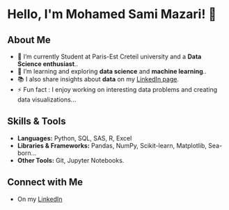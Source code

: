 
# Hello, I'm Mohamed Sami Mazari! 👋

## About Me
- 🔭 I’m currently Student at Paris-Est Creteil university and a **Data Science enthusiast**..
- 🌱 I’m learning and exploring **data science** and **machine learning**..
- 📚 I also share insights about **data** on my [LinkedIn page](https://www.linkedin.com/in/mohamed-sami-mazari/).
- ⚡ Fun fact : I enjoy working on interesting data problems and creating data visualizations...

## Skills & Tools
- **Languages:** Python, SQL, SAS, R, Excel
- **Libraries & Frameworks:** Pandas, NumPy, Scikit-learn, Matplotlib, Sea-born...
- **Other Tools:** Git, Jupyter Notebooks.

## Connect with Me
- On my [LinkedIn](https://www.linkedin.com/in/mohamed-sami-mazari/)
  


